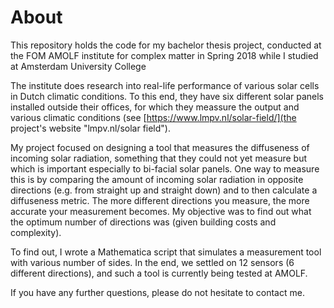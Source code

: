 # About
This repository holds the code for my bachelor thesis project, conducted at the FOM AMOLF institute for complex matter in Spring 2018 while I studied at Amsterdam University College

The institute does research into real-life performance of various solar cells in Dutch climatic conditions. To this end, they have six different solar panels installed outside their offices, for which they meassure the output and various climatic conditions (see [https://www.lmpv.nl/solar-field/](the project's website "lmpv.nl/solar field"). 

My project focused on designing a tool that measures the diffuseness of incoming solar radiation, something that they could not yet measure but which is important especially to bi-facial solar panels. One way to measure this is by comparing the amount of incoming solar radiation in opposite directions (e.g. from straight up and straight down) and to then calculate a diffuseness metric. The more different directions you measure, the more accurate your measurement becomes. My objective was to find out what the optimum number of directions was (given building costs and complexity).

To find out, I wrote a Mathematica script that simulates a measurement tool with various number of sides. In the end, we settled on 12 sensors (6 different directions), and such a tool is currently being tested at AMOLF.

If you have any further questions, please do not hesitate to contact me. 
